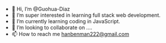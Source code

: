 - 👋 Hi, I’m @Guohua-Diaz
- 👀 I’m super interested in learning full stack web development.
- 🌱 I’m currently learning coding in JavaScript.
- 💞️ I’m looking to collaborate on ....
- 📫 How to reach me hanbenman222@gmail.com 

<!---
Guohua-Diaz/Guohua-Diaz is a ✨ special ✨ repository because its `README.md` (this file) appears on your GitHub profile.
You can click the Preview link to take a look at your changes.
--->
